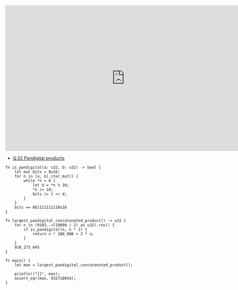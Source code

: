 <html><iframe src="https://docs.google.com/presentation/d/e/2PACX-1vTsLG85pV1UgRu7c9aeIxtiMFDiBVU6OiofSCYJGnL_q7vuRy9oA1b5lKcO21bBiHoeIde5m7q0hYIy/embed?start=false&loop=false&delayms=3000" frameborder="0" width="750" height="460" allowfullscreen="true" mozallowfullscreen="true" webkitallowfullscreen="true"></iframe></html>

- [Q.32 Pandigital products](./e32.md)

```rust,editable
fn is_pandigital(a: u32, b: u32) -> bool {
    let mut bits = 0u16;
    for n in [a, b].iter_mut() {
        while *n > 0 {
            let d = *n % 10;
            *n /= 10;
            bits |= 1 << d;
        }
    }
    bits == 0b1111111110u16
}

fn largest_pandigital_concatenated_product() -> u32 {
    for n in (9183..=(19000 / 2) as u32).rev() {
        if is_pandigital(n, n * 2) {
            return n * 100_000 + 2 * n;
        }
    }
    918_273_645
}

fn main() {
    let max = largest_pandigital_concatenated_product();

    println!("{}", max);
    assert_eq!(max, 932718654);
}
```
